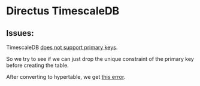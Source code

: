 # Directus TimescaleDB


## Issues:

TimescaleDB [does not support primary keys](https://docs.timescale.com/use-timescale/latest/hypertables/hypertables-and-unique-indexes/).

So we try to see if we can just drop the unique constraint of the primary key before creating the table.

After converting to hypertable, we get [this error](https://github.com/directus/directus/blob/46611e67512279127216ddeec99a810cfb450dce/api/src/utils/get-schema.ts#L137).

